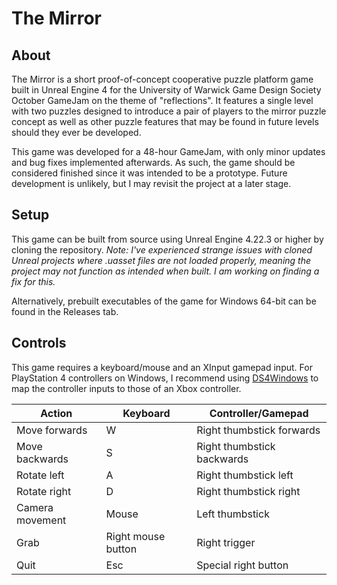 # The Mirror

## About

The Mirror is a short proof-of-concept cooperative puzzle platform game built in Unreal Engine 4 for the University of Warwick Game Design Society October GameJam on the theme of "reflections". It features a single level with two puzzles designed to introduce a pair of players to the mirror puzzle concept as well as other puzzle features that may be found in future levels should they ever be developed.

This game was developed for a 48-hour GameJam, with only minor updates and bug fixes implemented afterwards. As such, the game should be considered finished since it was intended to be a prototype. Future development is unlikely, but I may revisit the project at a later stage.

## Setup

This game can be built from source using Unreal Engine 4.22.3 or higher by cloning the repository. _Note: I've experienced strange issues with cloned Unreal projects where .uasset files are not loaded properly, meaning the project may not function as intended when built. I am working on finding a fix for this._

Alternatively, prebuilt executables of the game for Windows 64-bit can be found in the Releases tab.

## Controls

This game requires a keyboard/mouse and an XInput gamepad input. For PlayStation 4 controllers on Windows, I recommend using [DS4Windows](https://ryochan7.github.io/ds4windows-site/) to map the controller inputs to those of an Xbox controller.

| Action          | Keyboard           | Controller/Gamepad         |
| --------------- | ------------------ | -------------------------- |
| Move forwards   | W                  | Right thumbstick forwards  |
| Move backwards  | S                  | Right thumbstick backwards |
| Rotate left     | A                  | Right thumbstick left      |
| Rotate right    | D                  | Right thumbstick right     |
| Camera movement | Mouse              | Left thumbstick            |
| Grab            | Right mouse button | Right trigger              |
| Quit            | Esc                | Special right button       |